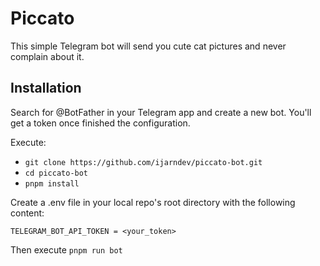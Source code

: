 # Piccato
This simple Telegram bot will send you cute cat pictures and never complain about it.

## Installation
Search for @BotFather in your Telegram app and create a new bot. You'll get a token once finished the configuration.

Execute:
- `git clone https://github.com/ijarndev/piccato-bot.git`
- `cd piccato-bot`
- `pnpm install`

Create a .env file in your local repo's root directory with the following content:
```env
TELEGRAM_BOT_API_TOKEN = <your_token>
```

Then execute `pnpm run bot`

